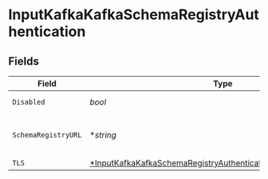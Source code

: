 # InputKafkaKafkaSchemaRegistryAuthentication


## Fields

| Field                                                                                                                                                        | Type                                                                                                                                                         | Required                                                                                                                                                     | Description                                                                                                                                                  |
| ------------------------------------------------------------------------------------------------------------------------------------------------------------ | ------------------------------------------------------------------------------------------------------------------------------------------------------------ | ------------------------------------------------------------------------------------------------------------------------------------------------------------ | ------------------------------------------------------------------------------------------------------------------------------------------------------------ |
| `Disabled`                                                                                                                                                   | *bool*                                                                                                                                                       | :heavy_check_mark:                                                                                                                                           | Enable Schema Registry                                                                                                                                       |
| `SchemaRegistryURL`                                                                                                                                          | **string*                                                                                                                                                    | :heavy_minus_sign:                                                                                                                                           | URL for access to the Confluent Schema Registry, i.e: http://localhost:8081                                                                                  |
| `TLS`                                                                                                                                                        | [*InputKafkaKafkaSchemaRegistryAuthenticationTLSSettingsClientSide](../../models/shared/inputkafkakafkaschemaregistryauthenticationtlssettingsclientside.md) | :heavy_minus_sign:                                                                                                                                           | N/A                                                                                                                                                          |